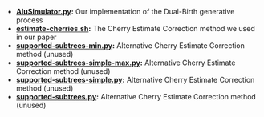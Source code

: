* **[AluSimulator.py](tools/AluSimulator.py):** Our implementation of the Dual-Birth generative process
* **[estimate-cherries.sh](tools/estimate-cherries.sh):** The Cherry Estimate Correction method we used in our paper
* **[supported-subtrees-min.py](tools/supported-subtrees-min.py):** Alternative Cherry Estimate Correction method (unused)
* **[supported-subtrees-simple-max.py](tools/supported-subtrees-simple-max.py):** Alternative Cherry Estimate Correction method (unused)
* **[supported-subtrees-simple.py](tools/supported-subtrees-simple.py):** Alternative Cherry Estimate Correction method (unused)
* **[supported-subtrees.py](tools/supported-subtrees.py):** Alternative Cherry Estimate Correction method (unused)
